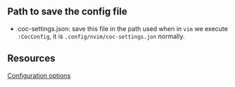 ## Path to save the config file

- coc-settings.json: save this file in the path used when in `vim` we execute `:CocConfig`, it is `.config/nvim/coc-settings.jon` normally.

## Resources

[Configuration options](https://github.com/fannheyward/coc-pyright?tab=readme-ov-file#configurations)
